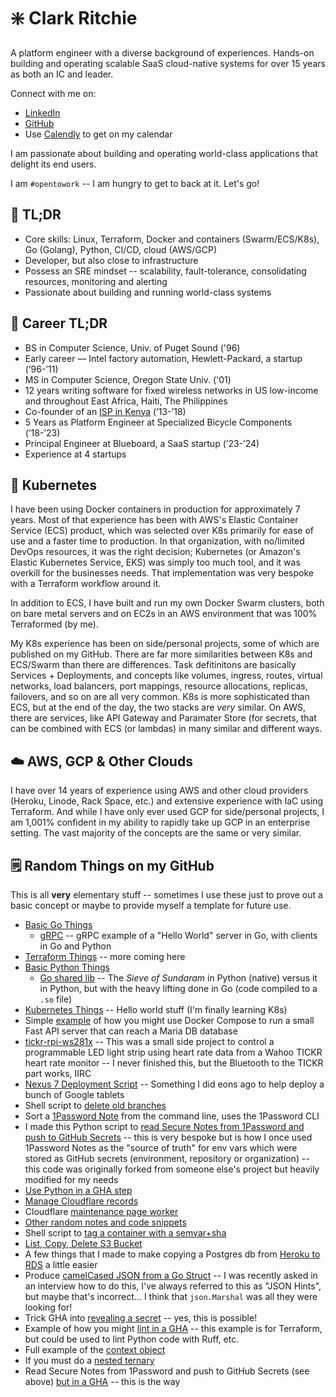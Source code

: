 # ❇️ Clark Ritchie

A platform engineer with a diverse background of experiences.  Hands-on building and operating scalable SaaS cloud-native systems for over 15 years as both an IC and leader.

Connect with me on:
- [LinkedIn](https://www.linkedin.com/in/clarkritchie)
- [GitHub](https://www.github.com/clarkritchie)
- Use [Calendly](https://calendly.com/clarkritchie) to get on my calendar

I am passionate about building and operating world-class applications that delight its end users.

I am `#opentowork` -- I am hungry to get to back at it.  Let's go!

## 💬 TL;DR

- Core skills:  Linux, Terraform, Docker and containers (Swarm/ECS/K8s), Go (Golang), Python, CI/CD, cloud (AWS/GCP)
- Developer, but also close to infrastructure
- Possess an SRE mindset -- scalability, fault-tolerance, consolidating resources, monitoring and alerting
- Passionate about building and running world-class systems

## 📌 Career TL;DR

- BS in Computer Science, Univ. of Puget Sound ('96)
- Early career — Intel factory automation, Hewlett-Packard, a startup (’96-’11)
- MS in Computer Science, Oregon State Univ. ('01)
- 12 years writing software for fixed wireless networks in US low-income and throughout East Africa, Haiti, The Philippines
- Co-founder of an [ISP in Kenya](https://pitchbook.com/profiles/company/113840-47) (’13-’18)
- 5 Years as Platform Engineer at Specialized Bicycle Components (’18-’23)
- Principal Engineer at Blueboard, a SaaS startup (’23-’24)
- Experience at 4 startups

## 📌 Kubernetes

I have been using Docker containers in production for approximately 7 years.  Most of that experience has been with AWS's Elastic Container Service (ECS) product, which was selected over K8s primarily for ease of use and a faster time to production.  In that organization, with no/limited DevOps resources, it was the right decision; Kubernetes (or Amazon's Elastic Kubernetes Service, EKS) was simply too much tool, and it was overkill for the businesses needs.  That implementation was very bespoke with a Terraform workflow around it.

In addition to ECS, I have built and run my own Docker Swarm clusters, both on bare metal servers and on EC2s in an AWS environment that was 100% Terraformed (by me).

My K8s experience has been on side/personal projects, some of which are published on my GitHub.  There are far more similarities between K8s and ECS/Swarm than there are differences.  Task defitinitons are basically Services + Deployments, and concepts like volumes, ingress, routes, virtual networks, load balancers, port mappings, resource allocations, replicas, failovers, and so on are all very common.  K8s is more sophisticated than ECS, but at the end of the day, the two stacks are _very_ similar.  On AWS, there are services, like API Gateway and Paramater Store (for secrets, that can be combined with ECS (or lambdas) in many similar and different ways.

## ☁️ AWS, GCP & Other Clouds

I have over 14 years of experience using AWS and other cloud providers (Heroku, Linode, Rack Space, etc.) and extensive experience with IaC using Terraform.  And while I have only ever used GCP for side/personal projects, I am 1,001% confident in my ability to rapidly take up GCP in an enterprise setting.  The vast majority of the concepts are the same or very similar.

## 🗒️ Random Things on my GitHub

This is all **very** elementary stuff -- sometimes I use these just to prove out a basic concept or maybe to provide myself a template for future use.

- [Basic Go Things](https://github.com/clarkritchie/basic-go-things)
  - [gRPC](https://github.com/clarkritchie/basic-go-things/tree/main/grpc) -- gRPC example of a "Hello World" server in Go, with clients in Go and Python
- [Terraform Things](https://github.com/clarkritchie/terraform-things) -- more coming here
- [Basic Python Things](https://github.com/clarkritchie/basic-python-things)
  - [Go shared lib](https://github.com/clarkritchie/basic-python-things/tree/main/go-shared-lib) -- The _Sieve of Sundaram_ in Python (native) versus it in Python, but with the heavy lifting done in Go (code compiled to a `.so` file)
- [Kubernetes Things](https://github.com/clarkritchie/k8s-things) -- Hello world stuff (I'm finally learning K8s)
- Simple [example](https://github.com/clarkritchie/pizza-store-app) of how you might use Docker Compose to run a small Fast API server that can reach a Maria DB database
- [tickr-rpi-ws281x](https://github.com/clarkritchie/kickr-rpi-ws281x) -- This was a small side project to control a programmable LED light strip using heart rate data from a Wahoo TICKR heart rate monitor -- I never finished this, but the Bluetooth to the TICKR part works, IIRC
- [Nexus 7 Deployment Script](https://github.com/clarkritchie/nexus7) -- Something I did eons ago to help deploy a bunch of Google tablets
- Shell script to [delete old branches](https://gist.github.com/clarkritchie/6be7d3d8fec96901002b01df2eaafb6e)
- Sort a [1Password Note](https://gist.github.com/clarkritchie/1e223f3cd3657cd00722be52f4249c1a) from the command line, uses the 1Password CLI
- I made this Python script to [read Secure Notes from 1Password and push to GitHub Secrets](https://github.com/clarkritchie/1pw-github-secrets) -- this is very bespoke but is how I once used 1Password Notes as the "source of truth" for env vars which were stored as GitHub secrets (environment, repository or organization) -- this code was originally forked from someone else's project but heavily modified for my needs
- [Use Python in a GHA step](https://gist.github.com/clarkritchie/a347d3fe9c72f47d9ece95f4dda38536)
- [Manage Cloudflare records](https://gist.github.com/clarkritchie/f518f5f7a8fb889f9fa9f87e7574cbe4)
- Cloudflare [maintenance page worker](https://gist.github.com/clarkritchie/31aa63566ac388332cb2a6275a40396d)
- [Other random notes and code snippets](https://gist.github.com/clarkritchie)
- Shell script to [tag a container with a semvar+sha](https://gist.github.com/clarkritchie/600297e23a05a629664bfbff20d03b51)
- [List, Copy, Delete S3 Bucket](https://gist.github.com/clarkritchie/fdce6b1a365ce176040bc8e7fca3a0c7)
- A few things that I made to make copying a Postgres db from [Heroku to RDS](https://github.com/clarkritchie/heroku-to-rds) a little easier
- Produce [camelCased JSON from a Go Struct](https://gist.github.com/clarkritchie/e98791cfb06f6fcd22e40ddb2516376c) -- I was recently asked in an interview how to do this, I've always referred to this as "JSON Hints", but maybe that's incorrect... I think that `json.Marshal` was all they were looking for!
- Trick GHA into [revealing a secret](https://gist.github.com/clarkritchie/def05211e6dd0ec6a8e1edd48f0f822b) -- yes, this is possible!
- Example of how you might [lint in a GHA](https://gist.github.com/clarkritchie/2f935597b9398a34380e8c9a90005b6f) -- this example is for Terraform, but could be used to lint Python code with Ruff, etc.
- Full example of the [context object](https://gist.github.com/clarkritchie/b84937c0c83bcf1de9f25ca63bcaf77a)
- If you must do a [nested ternary](https://gist.github.com/clarkritchie/d3c35a9feeec5ed62ddbb38172ee62c2)
- Read Secure Notes from 1Password and push to GitHub Secrets (see above) [but in a GHA](https://gist.github.com/clarkritchie/843c54c66af0833d05a88ab6fd84a544) -- this is the way